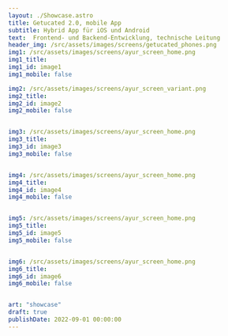 ```yaml
---
layout: ./Showcase.astro
title: Getucated 2.0, mobile App
subtitle: Hybrid App für iOS und Android 
text:  Frontend- und Backend-Entwicklung, technische Leitung 
header_img: /src/assets/images/screens/getucated_phones.png
img1: /src/assets/images/screens/ayur_screen_home.png
img1_title:
img1_id: image1
img1_mobile: false

img2: /src/assets/images/screens/ayur_screen_variant.png
img2_title:
img2_id: image2
img2_mobile: false


img3: /src/assets/images/screens/ayur_screen_home.png
img3_title:
img3_id: image3
img3_mobile: false


img4: /src/assets/images/screens/ayur_screen_home.png
img4_title:
img4_id: image4
img4_mobile: false


img5: /src/assets/images/screens/ayur_screen_home.png
img5_title:
img5_id: image5
img5_mobile: false


img6: /src/assets/images/screens/ayur_screen_home.png
img6_title:
img6_id: image6
img6_mobile: false


art: "showcase"
draft: true
publishDate: 2022-09-01 00:00:00
---
```

